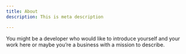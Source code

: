 ```yaml
---
title: About
description: This is meta description

---
```

You might be a developer who would like to introduce yourself and your work here or maybe you’re a business with a mission to describe.